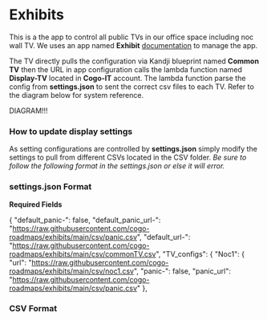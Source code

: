 # Exhibits

This is a the app to control all public TVs in our office space including noc wall TV. We uses an app named **Exhibit** [documentation](https://exhibit.readthedocs.io/en/latest/) to manage the app. 

The TV directly pulls the configuration via Kandji blueprint named **Common TV** then the URL in app configuration calls the lambda function named **Display-TV** located in **Cogo-IT** account. The lambda function parse the config from **settings.json** to sent the correct csv files to each TV. Refer to the diagram below for system reference.

DIAGRAM!!!

### How to update display settings
As setting configurations are controlled by **settings.json** simply modify the settings to pull from different CSVs located in the CSV folder. _Be sure to follow the following format in the settings.json or else it will error._

### settings.json Format
**Required Fields**

{
    "default_panic-": false,
    "default_panic_url-": "https://raw.githubusercontent.com/cogo-roadmaps/exhibits/main/csv/panic.csv",
    "default_url-": "https://raw.githubusercontent.com/cogo-roadmaps/exhibits/main/csv/commonTV.csv",
    "TV_configs": {
        "Noc1": {
            "url": "https://raw.githubusercontent.com/cogo-roadmaps/exhibits/main/csv/noc1.csv",
            "panic-": false,
            "panic_url": "https://raw.githubusercontent.com/cogo-roadmaps/exhibits/main/csv/panic.csv"
        },
        
### CSV Format  
